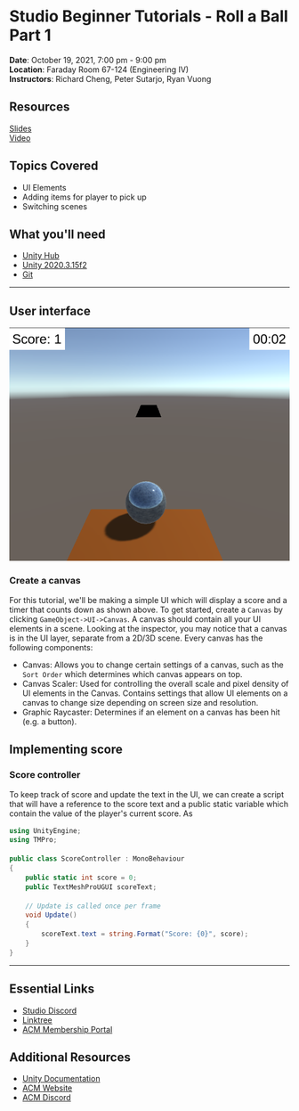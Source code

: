 # Studio Beginner Tutorials - Roll a Ball Part 1
 
**Date**: October 19, 2021, 7:00 pm - 9:00 pm<br>
**Location**: Faraday Room 67-124 (Engineering IV)<br>
**Instructors**: Richard Cheng, Peter Sutarjo, Ryan Vuong
 
## Resources
[Slides](https://docs.google.com/presentation/d/1N__34gQRdCBV8gSB7huCgWJGKWnnMpdQAGUF3QjkW_k/edit?usp=sharing)<br>
[Video](https://youtu.be/oB3sk4a3VkE)<br>
 
## Topics Covered
* UI Elements
* Adding items for player to pick up
* Switching scenes
 
## What you'll need
* [Unity Hub](https://unity.com/download)
* [Unity 2020.3.15f2](https://unity3d.com/unity/qa/lts-releases)
* [Git](https://git-scm.com/downloads)
---
## User interface
![Screenshot](Screenshots/image1.png)<br>

### Create a canvas
For this tutorial, we'll be making a simple UI which will display a score and a timer that counts down as shown above. To get started, create a `Canvas` by clicking `GameObject->UI->Canvas`. A canvas should contain all your UI elements in a scene. Looking at the inspector, you may notice that a canvas is in the UI layer, separate from a 2D/3D scene. Every canvas has the following components:
* Canvas: Allows you to change certain settings of a canvas, such as the `Sort Order` which determines which canvas appears on top.
* Canvas Scaler: Used for controlling the overall scale and pixel density of UI elements in the Canvas. Contains settings that allow UI elements on a canvas to change size depending on screen size and resolution. 
* Graphic Raycaster: Determines if an element on a canvas has been hit (e.g. a button).

## Implementing score
### Score controller
To keep track of score and update the text in the UI, we can create a script that will have a reference to the score text and a public static variable which contain the value of the player's current score. As
```csharp
using UnityEngine;
using TMPro;

public class ScoreController : MonoBehaviour
{
    public static int score = 0;
    public TextMeshProUGUI scoreText;
    
    // Update is called once per frame
    void Update()
    {
        scoreText.text = string.Format("Score: {0}", score); 
    }
}
```




---

## Essential Links
- [Studio Discord](https://discord.com/invite/bBk2Mcw)
- [Linktree](https://linktr.ee/acmstudio)
- [ACM Membership Portal](https://members.uclaacm.com/)
## Additional Resources
- [Unity Documentation](https://docs.unity3d.com/Manual/index.html)
- [ACM Website](https://www.uclaacm.com/)
- [ACM Discord](https://discord.com/invite/eWmzKsY)
 
 
